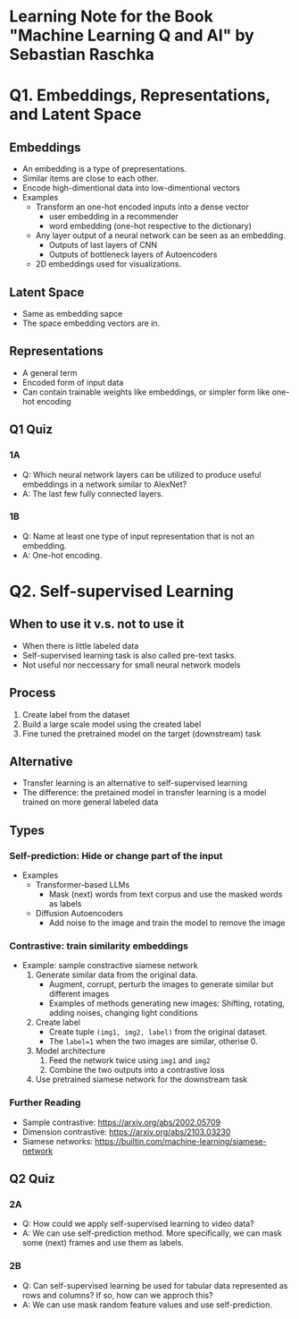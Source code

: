 # Learning Note for the Book "Machine Learning Q and AI" by Sebastian Raschka

# Q1. Embeddings, Representations, and Latent Space

## Embeddings
- An embedding is a type of prepresentations.
- Similar items are close to each other.
- Encode high-dimentional data into low-dimentional vectors
- Examples
    - Transform an one-hot encoded inputs into a dense vector
        - user embedding in a recommender
        - word embedding (one-hot respective to the dictionary)
    - Any layer output of a neural network can be seen as an embedding.
        - Outputs of last layers of CNN
        - Outputs of bottleneck layers of Autoencoders
    - 2D embeddings used for visualizations.

## Latent Space
- Same as embedding sapce
- The space embedding vectors are in.

## Representations
- A general term
- Encoded form of input data
- Can contain trainable weights like embeddings, or simpler form like one-hot encoding

## Q1 Quiz
### 1A
- Q: Which neural network layers can be utilized to produce useful embeddings in a network similar to AlexNet?
- A: The last few fully connected layers.
### 1B
- Q: Name at least one type of input representation that is not an embedding.
- A: One-hot encoding.

# Q2. Self-supervised Learning

## When to use it v.s. not to use it
- When there is little labeled data
- Self-supervised learning task is also called pre-text tasks.
- Not useful nor neccessary for small neural network models

## Process
1. Create label from the dataset
2. Build a large scale model using the created label
3. Fine tuned the pretrained model on the target (downstream) task

## Alternative
- Transfer learning is an alternative to self-supervised learning
- The difference: the pretained model in transfer learning is a model trained on more general labeled data

## Types
### Self-prediction: Hide or change part of the input
- Examples
    - Transformer-based LLMs
        - Mask (next) words from text corpus and use the masked words as labels
    - Diffusion Autoencoders
        - Add noise to the image and train the model to remove the image
### Contrastive: train similarity embeddings
- Example: sample constractive siamese network
    1. Generate similar data from the original data.
        - Augment, corrupt, perturb the images to generate similar but different images
        - Examples of methods generating new images: Shifting, rotating, adding noises, changing light conditions
    2. Create label
        - Create tuple `(img1, img2, label)` from the original dataset. 
        - The `label=1` when the two images are similar, otherise 0.
    3. Model architecture
        1. Feed the network twice using `img1` and `img2`
        2. Combine the two outputs into a contrastive loss
    4. Use pretrained siamese network for the downstream task
### Further Reading
- Sample contrastive: https://arxiv.org/abs/2002.05709
- Dimension contrastive: https://arxiv.org/abs/2103.03230
- Siamese networks: https://builtin.com/machine-learning/siamese-network

## Q2 Quiz
### 2A
- Q: How could we apply self-supervised learning to video data?
- A: We can use self-prediction method. More specifically, we can mask some (next) frames and use them as labels.
### 2B
- Q: Can self-supervised learning be used for tabular data represented as rows and columns? If so, how can we approch this?
- A: We can use mask random feature values and use self-prediction.


